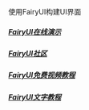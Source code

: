 使用FairyUI构建UI界面

##### [FairyUI在线演示](http://www.fairygui.com/demo)
##### [FairyUI社区](http://www.fairygui.com/questions)
##### [FairyUI免费视频教程](http://www.taikr.com/my/course/446)
##### [FairyUI文字教程](http://www.fairygui.com/tutorial)
